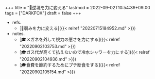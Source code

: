 +++
title = "🦊逆境を力に変える"
lastmod = 2022-09-02T10:54:39+09:00
tags = ["DARKFOX"]
draft = false
+++

-   refs.
    -   [🦊弱みを力に変える]({{< relref "20220715184952.md" >}})
-   notes.
    -   [🎓メガネを外して視力の悪さを力にする]({{< relref "20220902103753.md" >}})
    -   [🎓ガス代が高くて払えないので冷水シャワーを力にする]({{< relref "20220902104936.md" >}})
    -   [🎓食費を節約するためにプチ断食をする]({{< relref "20220902105154.md" >}})

